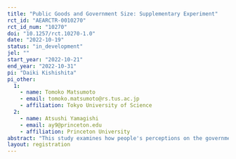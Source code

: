 ```yaml
---
title: "Public Goods and Government Size: Supplementary Experiment"
rct_id: "AEARCTR-0010270"
rct_id_num: "10270"
doi: "10.1257/rct.10270-1.0"
date: "2022-10-19"
status: "in_development"
jel: ""
start_year: "2022-10-21"
end_year: "2022-10-31"
pi: "Daiki Kishishita"
pi_other:
  1:
    - name: Tomoko Matsumoto
    - email: tomoko.matsumoto@rs.tus.ac.jp
    - affiliation: Tokyo University of Science
  2:
    - name: Atsushi Yamagishi
    - email: ay9@princeton.edu
    - affiliation: Princeton University
abstract: "This study examines how people's perceptions on the governmental role of providing public goods affect their policy preferences for the government size. To this end, we conduct an online survey experiment where the information regarding the governmental role of providing public goods is randomly assigned."
layout: registration
---
```


